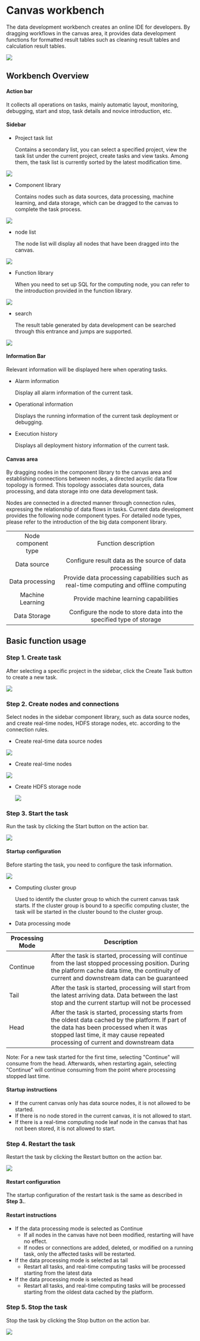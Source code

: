 # Canvas workbench

The data development workbench creates an online IDE for developers. By dragging workflows in the canvas area, it provides data development functions for formatted result tables such as cleaning result tables and calculation result tables.

![](../../../assets/dataflow/ide/dataflow-whole-tencent.png)


## Workbench Overview

#### Action bar

It collects all operations on tasks, mainly automatic layout, monitoring, debugging, start and stop, task details and novice introduction, etc.


#### Sidebar

- Project task list

     Contains a secondary list, you can select a specified project, view the task list under the current project, create tasks and view tasks. Among them, the task list is currently sorted by the latest modification time.

![](../../../assets/dataflow/ide/dataflow-flow-list.png)


- Component library

     Contains nodes such as data sources, data processing, machine learning, and data storage, which can be dragged to the canvas to complete the task process.

![](../../../assets/dataflow/ide/dataflow-component.png)


- node list

     The node list will display all nodes that have been dragged into the canvas.

![](../../../assets/dataflow/ide/dataflow-current-nodes.png)


- Function library

     When you need to set up SQL for the computing node, you can refer to the introduction provided in the function library.

![](../../../assets/dataflow/ide/dataflow-function-doc.png)

- search

   The result table generated by data development can be searched through this entrance and jumps are supported.

![](../../../assets/dataflow/ide/dataflow-search-rt.png)

#### Information Bar

Relevant information will be displayed here when operating tasks.

- Alarm information

     Display all alarm information of the current task.

- Operational information

     Displays the running information of the current task deployment or debugging.

- Execution history

     Displays all deployment history information of the current task.


#### Canvas area

By dragging nodes in the component library to the canvas area and establishing connections between nodes, a directed acyclic data flow topology is formed. This topology associates data sources, data processing, and data storage into one data development task.

Nodes are connected in a directed manner through connection rules, expressing the relationship of data flows in tasks. Current data development provides the following node component types. For detailed node types, please refer to the introduction of the big data component library.

<table style="text-align: center;">
     <tr>
         <td>Node component type</td>
         <td>Function description</td>
    </tr>
    <tr>
         <td>Data source</td>
         <td>Configure result data as the source of data processing</td>
    </tr>
     <tr>
         <td>Data processing</td>
         <td>Provide data processing capabilities such as real-time computing and offline computing</td>
     </tr>
     <tr>
         <td>Machine Learning</td>
         <td>Provide machine learning capabilities</td>
     </tr>
     <tr>
         <td>Data Storage</td>
         <td>Configure the node to store data into the specified type of storage</td>
     </tr>
</table>


## Basic function usage

### Step 1. Create task

After selecting a specific project in the sidebar, click the Create Task button to create a new task.

![](../../../assets/dataflow/ide/dataflow-flow-create.png)


### Step 2. Create nodes and connections

Select nodes in the sidebar component library, such as data source nodes, and create real-time nodes, HDFS storage nodes, etc. according to the connection rules.

- Create real-time data source nodes

![](../../../assets/dataflow/ide/dataflow-node-source.png)


- Create real-time nodes

![](../../../assets/dataflow/ide/dataflow-node-stream.png)

- Create HDFS storage node

   ![](../../../assets/dataflow/ide/dataflow-node-storage.png)

### Step 3. Start the task

Run the task by clicking the Start button on the action bar.

![](../../../assets/dataflow/ide/dataflow-flow-start.png)

#### Startup configuration

Before starting the task, you need to configure the task information.

![](../../../assets/dataflow/ide/dataflow-start-configuration.png)

- Computing cluster group

   Used to identify the cluster group to which the current canvas task starts. If the cluster group is bound to a specific computing cluster, the task will be started in the cluster bound to the cluster group.

- Data processing mode

| Processing Mode | Description |
| ---- | ---- |
| Continue | After the task is started, processing will continue from the last stopped processing position. During the platform cache data time, the continuity of current and downstream data can be guaranteed |
| Tail | After the task is started, processing will start from the latest arriving data. Data between the last stop and the current startup will not be processed |
| Head | After the task is started, processing starts from the oldest data cached by the platform. If part of the data has been processed when it was stopped last time, it may cause repeated processing of current and downstream data |

Note: For a new task started for the first time, selecting "Continue" will consume from the head. Afterwards, when restarting again, selecting "Continue" will continue consuming from the point where processing stopped last time.

#### Startup instructions

- If the current canvas only has data source nodes, it is not allowed to be started.
- If there is no node stored in the current canvas, it is not allowed to start.
- If there is a real-time computing node leaf node in the canvas that has not been stored, it is not allowed to start.

### Step 4. Restart the task

Restart the task by clicking the Restart button on the action bar.

![](../../../assets/dataflow/ide/dataflow-flow-restart.png)

#### Restart configuration

The startup configuration of the restart task is the same as described in **Step 3.**.

#### Restart instructions

- If the data processing mode is selected as Continue
   - If all nodes in the canvas have not been modified, restarting will have no effect.
   - If nodes or connections are added, deleted, or modified on a running task, only the affected tasks will be restarted.
- If the data processing mode is selected as tail
   - Restart all tasks, and real-time computing tasks will be processed starting from the latest data
- If the data processing mode is selected as head
   - Restart all tasks, and real-time computing tasks will be processed starting from the oldest data cached by the platform.

### Step 5. Stop the task

Stop the task by clicking the Stop button on the action bar.

![](../../../assets/dataflow/ide/dataflow-flow-stop.png)